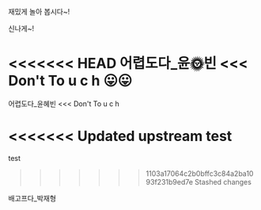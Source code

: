 재밌게 놀아 봅시다~!

신나게~!


<<<<<<< HEAD
어렵도다_윤🌞빈 <<< Don't To u c h
😛😛
=======
어렵도다_윤혜빈 <<< Don't To u c h

<<<<<<< Updated upstream
test
=======
test
>>>>>>> 1103a17064c2b0bffc3c84a2ba1093f231b9ed7e
>>>>>>> Stashed changes

배고프다_박재형